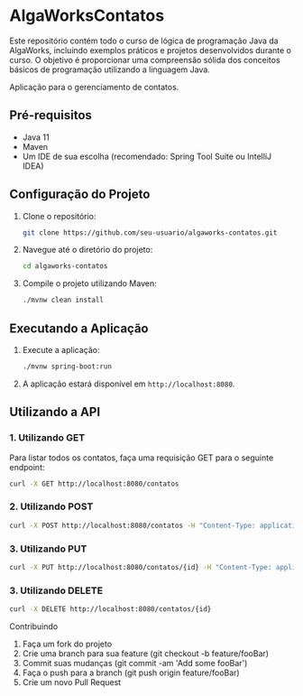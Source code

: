 # AlgaWorksContatos

Este repositório contém todo o curso de lógica de programação Java da AlgaWorks, incluindo exemplos práticos e projetos desenvolvidos durante o curso. O objetivo é proporcionar uma compreensão sólida dos conceitos básicos de programação utilizando a linguagem Java.

Aplicação para o gerenciamento de contatos.

## Pré-requisitos

- Java 11
- Maven
- Um IDE de sua escolha (recomendado: Spring Tool Suite ou IntelliJ IDEA)

## Configuração do Projeto

1. Clone o repositório:
    ```sh
    git clone https://github.com/seu-usuario/algaworks-contatos.git
    ```
2. Navegue até o diretório do projeto:
    ```sh
    cd algaworks-contatos
    ```
3. Compile o projeto utilizando Maven:
    ```sh
    ./mvnw clean install
    ```

## Executando a Aplicação

1. Execute a aplicação:
    ```sh
    ./mvnw spring-boot:run
    ```
2. A aplicação estará disponível em `http://localhost:8080`.

## Utilizando a API

### 1. Utilizando GET

Para listar todos os contatos, faça uma requisição GET para o seguinte endpoint:
```sh
curl -X GET http://localhost:8080/contatos
```


### 2. Utilizando POST
```sh
curl -X POST http://localhost:8080/contatos -H "Content-Type: application/json" -d '{"nome": "João Silva", "email": "joao.silva@example.com"}'
```


### 3. Utilizando PUT
```sh
curl -X PUT http://localhost:8080/contatos/{id} -H "Content-Type: application/json" -d '{"nome": "João Silva", "email": "joao.silva@novoemail.com"}'
```


### 3. Utilizando DELETE
```sh
curl -X DELETE http://localhost:8080/contatos/{id}
```


Contribuindo
1. Faça um fork do projeto
2. Crie uma branch para sua feature (git checkout -b feature/fooBar)
3. Commit suas mudanças (git commit -am 'Add some fooBar')
4. Faça o push para a branch (git push origin feature/fooBar)
5. Crie um novo Pull Request



